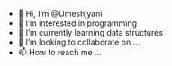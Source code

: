 - 👋 Hi, I’m @Umeshjyani
- 👀 I’m interested in programming
- 🌱 I’m currently learning data structures
- 💞️ I’m looking to collaborate on ...
- 📫 How to reach me ...

<!---
Umeshjyani/Umeshjyani is a ✨ special ✨ repository because its `README.md` (this file) appears on your GitHub profile.
You can click the Preview link to take a look at your changes.
--->
